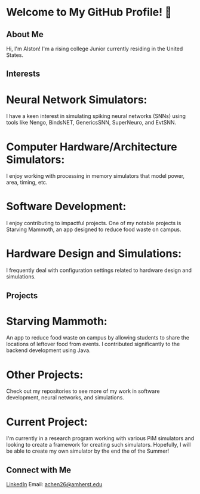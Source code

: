 
# Welcome to My GitHub Profile! 👋

## About Me
Hi, I'm Alston! I'm a rising college Junior currently residing in the United States.

## Interests
# Neural Network Simulators: 

I have a keen interest in simulating spiking neural networks (SNNs) using tools like Nengo, BindsNET, GenericsSNN, SuperNeuro, and EvtSNN.

# Computer Hardware/Architecture Simulators:

I enjoy working with processing in memory simulators that model power, area, timing, etc. 

# Software Development: 

I enjoy contributing to impactful projects. One of my notable projects is Starving Mammoth, an app designed to reduce food waste on campus.

# Hardware Design and Simulations: 

I frequently deal with configuration settings related to hardware design and simulations.

## Projects

# Starving Mammoth: 

An app to reduce food waste on campus by allowing students to share the locations of leftover food from events. I contributed significantly to the backend development using Java.

# Other Projects: 

Check out my repositories to see more of my work in software development, neural networks, and simulations.

# Current Project:

I'm currently in a research program working with various PiM simulators and looking to create a framework for creating such simulators. Hopefully, I will be able to create my own simulator by the end the of the Summer!

## Connect with Me
[LinkedIn](www.linkedin.com/in/alston-chen-993b61183)
Email: achen26@amherst.edu
